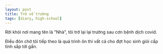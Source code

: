 ```yaml
---
layout: post
title: Trở về trường
tags: [diary, high-school] 
---
```


Rời khỏi nơi mang tên là "Nhà", tôi trở lại lại trường sau cơn bệnh dịch covid.

Điều đón chờ tôi tiếp theo là quá trình ôn thi vất cả cho đợt học sinh giỏi cấp tỉnh sắp tới gần.